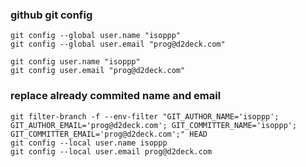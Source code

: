 ### github git config

```
git config --global user.name "isoppp"
git config --global user.email "prog@d2deck.com"
```

```
git config user.name "isoppp"
git config user.email "prog@d2deck.com"
```

### replace already commited name and email

```
git filter-branch -f --env-filter "GIT_AUTHOR_NAME='isoppp'; GIT_AUTHOR_EMAIL='prog@d2deck.com'; GIT_COMMITTER_NAME='isoppp'; GIT_COMMITTER_EMAIL='prog@d2deck.com';" HEAD 
git config --local user.name isoppp
git config --local user.email prog@d2deck.com
```